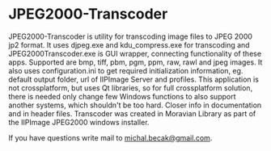 JPEG2000-Transcoder
===================

JPEG2000-Transcoder is utility for transcoding image files to JPEG 2000 jp2 format.
It uses djpeg.exe and kdu_compress.exe for transcoding and JPEG2000Transcoder.exe is GUI wrapper, connecting functionality of these apps.
Supported are bmp, tiff, pbm, pgm, ppm, raw, rawl and jpeg images.
It also uses configuration.ini to get required initialization information, eg. default output folder, url of IIPImage Server and profiles.
This application is not crossplatform, but uses Qt libraries, so for full crossplatform solution, there is needed only change few Windows functions to also support another systems, which shouldn't be too hard. Closer info in documentation and in header files.
Transcoder was created in Moravian Library as part of the IIPImage JPEG2000 windows installer.

If you have questions write mail to michal.becak@gmail.com.